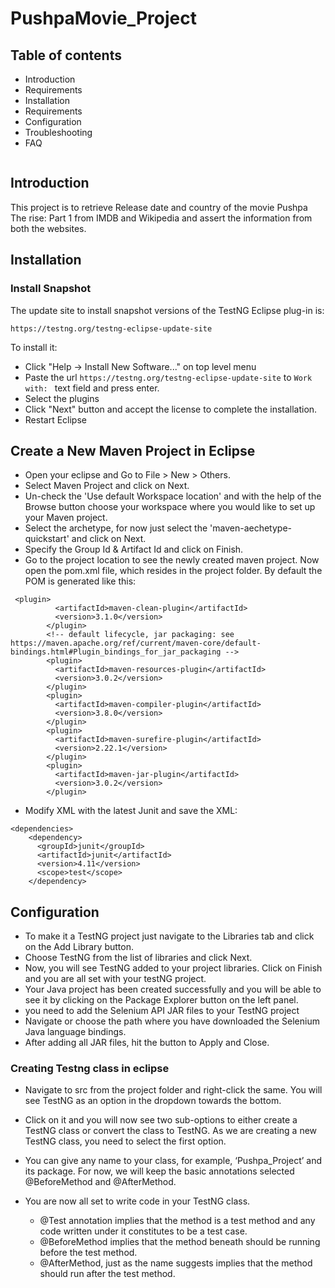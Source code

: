 # PushpaMovie_Project

## Table of contents

- Introduction
- Requirements
- Installation
- Requirements
- Configuration
- Troubleshooting
- FAQ
```

```
## Introduction
This project is to retrieve Release date and country of the movie Pushpa The rise: Part 1 from IMDB and Wikipedia and assert the information from both the websites.

## Installation
### Install Snapshot

The update site to install snapshot versions of the TestNG Eclipse plug-in is:

`https://testng.org/testng-eclipse-update-site`

To install it:
* Click "Help -> Install New Software..." on top level menu
* Paste the url `https://testng.org/testng-eclipse-update-site` to `Work with: ` text field and press enter.
* Select the plugins
* Click "Next" button and accept the license to complete the installation.
* Restart Eclipse

## Create a New Maven Project in Eclipse

* Open your eclipse and Go to File > New > Others.
* Select Maven Project and click on Next.
* Un-check the 'Use default Workspace location' and with the help of the Browse button choose your workspace where you would like to set up your Maven project.
* Select the archetype, for now just select the 'maven-aechetype-quickstart' and click on Next.
* Specify the Group Id & Artifact Id and click on Finish.
* Go to the project location to see the newly created maven project. Now open the pom.xml file, which resides in the project folder. By default the POM is generated like this:

```
 <plugin>
          <artifactId>maven-clean-plugin</artifactId>
          <version>3.1.0</version>
        </plugin>
        <!-- default lifecycle, jar packaging: see https://maven.apache.org/ref/current/maven-core/default-bindings.html#Plugin_bindings_for_jar_packaging -->
        <plugin>
          <artifactId>maven-resources-plugin</artifactId>
          <version>3.0.2</version>
        </plugin>
        <plugin>
          <artifactId>maven-compiler-plugin</artifactId>
          <version>3.8.0</version>
        </plugin>
        <plugin>
          <artifactId>maven-surefire-plugin</artifactId>
          <version>2.22.1</version>
        </plugin>
        <plugin>
          <artifactId>maven-jar-plugin</artifactId>
          <version>3.0.2</version>
        </plugin>
```
  
  * Modify XML with the latest Junit and save the XML:
    
```
<dependencies>
    <dependency>
      <groupId>junit</groupId>
      <artifactId>junit</artifactId>
      <version>4.11</version>
      <scope>test</scope>
    </dependency>
```
## Configuration

* To make it a TestNG project just navigate to the Libraries tab and click on the Add Library button.
* Choose TestNG from the list of libraries and click Next.
* Now, you will see TestNG added to your project libraries. Click on Finish and you are all set with your testNG project.
* Your Java project has been created successfully and you will be able to see it by clicking on the Package Explorer button on the left panel.
* you need to add the Selenium API JAR files to your TestNG project
* Navigate or choose the path where you have downloaded the Selenium Java language bindings.
* After adding all JAR files, hit the button to Apply and Close.

### Creating Testng class in eclipse

* Navigate to src from the project folder and right-click the same. You will see TestNG as an option in the dropdown towards the bottom.
* Click on it and you will now see two sub-options to either create a TestNG class or convert the class to TestNG. As we are creating a new TestNG class, you need to select the first option.
* You can give any name to your class, for example, ‘Pushpa_Project’ and its package. For now, we will keep the basic annotations selected @BeforeMethod and @AfterMethod.
* You are now all set to write code in your TestNG class.

   * @Test annotation implies that the method is a test method and any code written under it constitutes to be a test case.
   * @BeforeMethod implies that the method beneath should be running before the test method.
   * @AfterMethod, just as the name suggests implies that the method should run after the test method.




